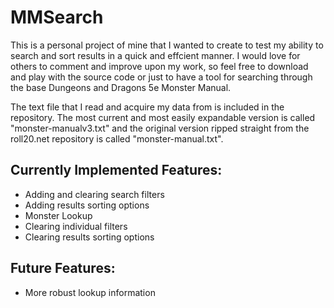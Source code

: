 # MMSearch
This is a personal project of mine that I wanted to create to test my ability
to search and sort results in a quick and effcient manner. I would love for
others to comment and improve upon my work, so feel free to download and play
with the source code or just to have a tool for searching through the base
Dungeons and Dragons 5e Monster Manual.

The text file that I read and acquire my data from is included in the repository.
The most current and most easily expandable version is called "monster-manualv3.txt"
and the original version ripped straight from the roll20.net repository is called
"monster-manual.txt".

Currently Implemented Features:
-------------------------------
* Adding and clearing search filters
* Adding results sorting options
* Monster Lookup
* Clearing individual filters
* Clearing results sorting options

Future Features:
----------------
* More robust lookup information
